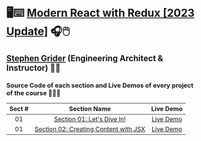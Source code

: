# 🖥️⌨️ [Modern React with Redux [2023 Update]](https://www.udemy.com/course/react-redux) 🎧🖱️

## [Stephen Grider](https://www.linkedin.com/in/stephengrider) (Engineering Architect & Instructor) 👨‍🏫

### Source Code of each section and Live Demos of every project of the course 👨🏽‍💻

| Sect # |                                                Section Name                                                 |                 Live Demo                  |
| :----: | :---------------------------------------------------------------------------------------------------------: | :----------------------------------------: |
|   01   |      [Section 01: Let's Dive In!](https://github.com/ajfm88/modern-react-with-redux/tree/main/01-jsx)       | [Live Demo](https://jsx-demo.onrender.com) |
|   01   | [Section 02: Creating Content with JSX](https://github.com/ajfm88/modern-react-with-redux/tree/main/01-jsx) | [Live Demo](https://jsx-demo.onrender.com) |
